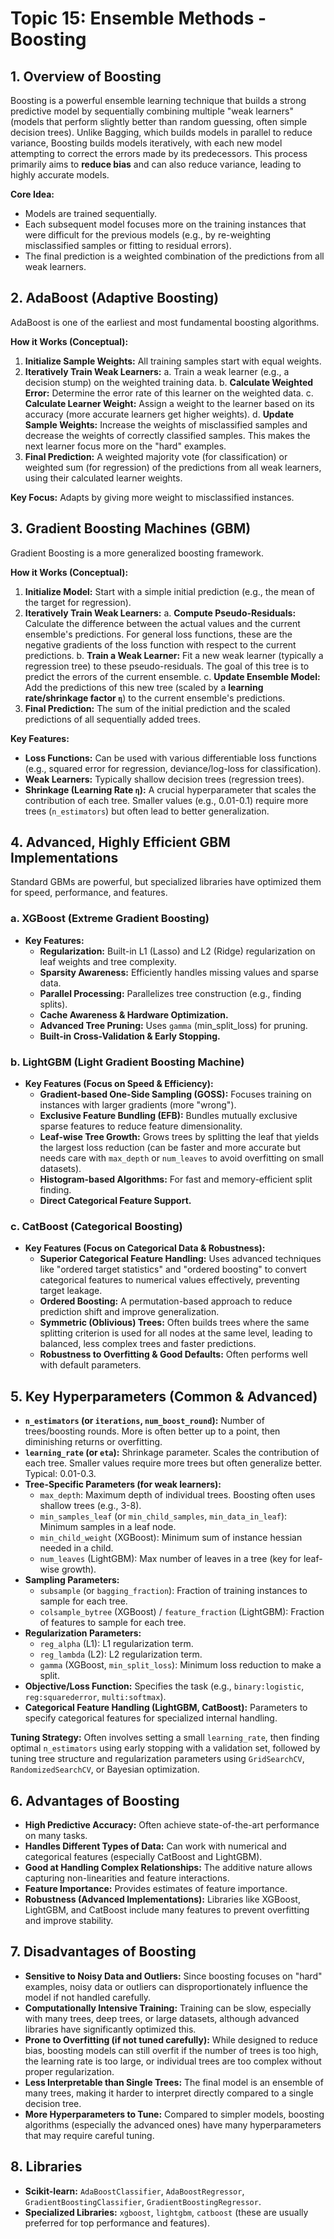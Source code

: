 # Topic 15: Ensemble Methods - Boosting

## 1. Overview of Boosting

Boosting is a powerful ensemble learning technique that builds a strong predictive model by sequentially combining multiple "weak learners" (models that perform slightly better than random guessing, often simple decision trees). Unlike Bagging, which builds models in parallel to reduce variance, Boosting builds models iteratively, with each new model attempting to correct the errors made by its predecessors. This process primarily aims to **reduce bias** and can also reduce variance, leading to highly accurate models.

**Core Idea:**
* Models are trained sequentially.
* Each subsequent model focuses more on the training instances that were difficult for the previous models (e.g., by re-weighting misclassified samples or fitting to residual errors).
* The final prediction is a weighted combination of the predictions from all weak learners.

## 2. AdaBoost (Adaptive Boosting)

AdaBoost is one of the earliest and most fundamental boosting algorithms.

**How it Works (Conceptual):**
1.  **Initialize Sample Weights:** All training samples start with equal weights.
2.  **Iteratively Train Weak Learners:**
    a.  Train a weak learner (e.g., a decision stump) on the weighted training data.
    b.  **Calculate Weighted Error:** Determine the error rate of this learner on the weighted data.
    c.  **Calculate Learner Weight:** Assign a weight to the learner based on its accuracy (more accurate learners get higher weights).
    d.  **Update Sample Weights:** Increase the weights of misclassified samples and decrease the weights of correctly classified samples. This makes the next learner focus more on the "hard" examples.
3.  **Final Prediction:** A weighted majority vote (for classification) or weighted sum (for regression) of the predictions from all weak learners, using their calculated learner weights.

**Key Focus:** Adapts by giving more weight to misclassified instances.

## 3. Gradient Boosting Machines (GBM)

Gradient Boosting is a more generalized boosting framework.

**How it Works (Conceptual):**
1.  **Initialize Model:** Start with a simple initial prediction (e.g., the mean of the target for regression).
2.  **Iteratively Train Weak Learners:**
    a.  **Compute Pseudo-Residuals:** Calculate the difference between the actual values and the current ensemble's predictions. For general loss functions, these are the negative gradients of the loss function with respect to the current predictions.
    b.  **Train a Weak Learner:** Fit a new weak learner (typically a regression tree) to these pseudo-residuals. The goal of this tree is to predict the errors of the current ensemble.
    c.  **Update Ensemble Model:** Add the predictions of this new tree (scaled by a **learning rate/shrinkage factor `η`**) to the current ensemble's predictions.
3.  **Final Prediction:** The sum of the initial prediction and the scaled predictions of all sequentially added trees.

**Key Features:**
* **Loss Functions:** Can be used with various differentiable loss functions (e.g., squared error for regression, deviance/log-loss for classification).
* **Weak Learners:** Typically shallow decision trees (regression trees).
* **Shrinkage (Learning Rate `η`):** A crucial hyperparameter that scales the contribution of each tree. Smaller values (e.g., 0.01-0.1) require more trees (`n_estimators`) but often lead to better generalization.

## 4. Advanced, Highly Efficient GBM Implementations

Standard GBMs are powerful, but specialized libraries have optimized them for speed, performance, and features.

### a. XGBoost (Extreme Gradient Boosting)

* **Key Features:**
    * **Regularization:** Built-in L1 (Lasso) and L2 (Ridge) regularization on leaf weights and tree complexity.
    * **Sparsity Awareness:** Efficiently handles missing values and sparse data.
    * **Parallel Processing:** Parallelizes tree construction (e.g., finding splits).
    * **Cache Awareness & Hardware Optimization.**
    * **Advanced Tree Pruning:** Uses `gamma` (min_split_loss) for pruning.
    * **Built-in Cross-Validation & Early Stopping.**

### b. LightGBM (Light Gradient Boosting Machine)

* **Key Features (Focus on Speed & Efficiency):**
    * **Gradient-based One-Side Sampling (GOSS):** Focuses training on instances with larger gradients (more "wrong").
    * **Exclusive Feature Bundling (EFB):** Bundles mutually exclusive sparse features to reduce feature dimensionality.
    * **Leaf-wise Tree Growth:** Grows trees by splitting the leaf that yields the largest loss reduction (can be faster and more accurate but needs care with `max_depth` or `num_leaves` to avoid overfitting on small datasets).
    * **Histogram-based Algorithms:** For fast and memory-efficient split finding.
    * **Direct Categorical Feature Support.**

### c. CatBoost (Categorical Boosting)

* **Key Features (Focus on Categorical Data & Robustness):**
    * **Superior Categorical Feature Handling:** Uses advanced techniques like "ordered target statistics" and "ordered boosting" to convert categorical features to numerical values effectively, preventing target leakage.
    * **Ordered Boosting:** A permutation-based approach to reduce prediction shift and improve generalization.
    * **Symmetric (Oblivious) Trees:** Often builds trees where the same splitting criterion is used for all nodes at the same level, leading to balanced, less complex trees and faster predictions.
    * **Robustness to Overfitting & Good Defaults:** Often performs well with default parameters.

## 5. Key Hyperparameters (Common & Advanced)

* **`n_estimators` (or `iterations`, `num_boost_round`):** Number of trees/boosting rounds. More is often better up to a point, then diminishing returns or overfitting.
* **`learning_rate` (or `eta`):** Shrinkage parameter. Scales the contribution of each tree. Smaller values require more trees but often generalize better. Typical: 0.01-0.3.
* **Tree-Specific Parameters (for weak learners):**
    * `max_depth`: Maximum depth of individual trees. Boosting often uses shallow trees (e.g., 3-8).
    * `min_samples_leaf` (or `min_child_samples`, `min_data_in_leaf`): Minimum samples in a leaf node.
    * `min_child_weight` (XGBoost): Minimum sum of instance hessian needed in a child.
    * `num_leaves` (LightGBM): Max number of leaves in a tree (key for leaf-wise growth).
* **Sampling Parameters:**
    * `subsample` (or `bagging_fraction`): Fraction of training instances to sample for each tree.
    * `colsample_bytree` (XGBoost) / `feature_fraction` (LightGBM): Fraction of features to sample for each tree.
* **Regularization Parameters:**
    * `reg_alpha` (L1): L1 regularization term.
    * `reg_lambda` (L2): L2 regularization term.
    * `gamma` (XGBoost, `min_split_loss`): Minimum loss reduction to make a split.
* **Objective/Loss Function:** Specifies the task (e.g., `binary:logistic`, `reg:squarederror`, `multi:softmax`).
* **Categorical Feature Handling (LightGBM, CatBoost):** Parameters to specify categorical features for specialized internal handling.

**Tuning Strategy:** Often involves setting a small `learning_rate`, then finding optimal `n_estimators` using early stopping with a validation set, followed by tuning tree structure and regularization parameters using `GridSearchCV`, `RandomizedSearchCV`, or Bayesian optimization.

## 6. Advantages of Boosting

* **High Predictive Accuracy:** Often achieve state-of-the-art performance on many tasks.
* **Handles Different Types of Data:** Can work with numerical and categorical features (especially CatBoost and LightGBM).
* **Good at Handling Complex Relationships:** The additive nature allows capturing non-linearities and feature interactions.
* **Feature Importance:** Provides estimates of feature importance.
* **Robustness (Advanced Implementations):** Libraries like XGBoost, LightGBM, and CatBoost include many features to prevent overfitting and improve stability.

## 7. Disadvantages of Boosting

* **Sensitive to Noisy Data and Outliers:** Since boosting focuses on "hard" examples, noisy data or outliers can disproportionately influence the model if not handled carefully.
* **Computationally Intensive Training:** Training can be slow, especially with many trees, deep trees, or large datasets, although advanced libraries have significantly optimized this.
* **Prone to Overfitting (if not tuned carefully):** While designed to reduce bias, boosting models can still overfit if the number of trees is too high, the learning rate is too large, or individual trees are too complex without proper regularization.
* **Less Interpretable than Single Trees:** The final model is an ensemble of many trees, making it harder to interpret directly compared to a single decision tree.
* **More Hyperparameters to Tune:** Compared to simpler models, boosting algorithms (especially the advanced ones) have many hyperparameters that may require careful tuning.

## 8. Libraries

* **Scikit-learn:** `AdaBoostClassifier`, `AdaBoostRegressor`, `GradientBoostingClassifier`, `GradientBoostingRegressor`.
* **Specialized Libraries:** `xgboost`, `lightgbm`, `catboost` (these are usually preferred for top performance and features).